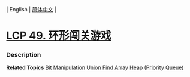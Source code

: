 | English | [简体中文](README.md) |

# [LCP 49. 环形闯关游戏](https://leetcode.cn/problems/K8GULz)
 ### Description

**Related Topics**  [Bit Manipulation](https://leetcode.cn/tag/bit-manipulation) [Union Find](https://leetcode.cn/tag/union-find) [Array](https://leetcode.cn/tag/array) [Heap (Priority Queue)](https://leetcode.cn/tag/heap-priority-queue) 
